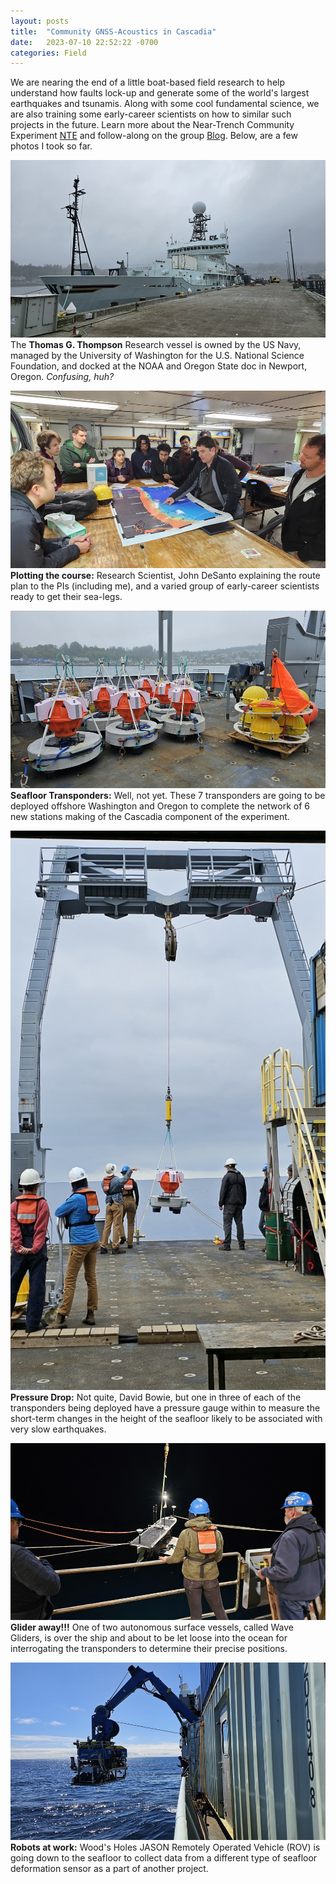 ```yaml
---
layout: posts
title:  "Community GNSS-Acoustics in Cascadia"
date:   2023-07-10 22:52:22 -0700
categories: Field
---
```


We are nearing the end of a little boat-based field research to help understand how faults lock-up and generate some of the world's largest earthquakes and tsunamis. Along with some cool fundamental science, we are also training some early-career scientists on how to similar such projects in the future.  Learn more about the Near-Trench Community Experiment [NTE] and follow-along on the group [Blog].  Below, are a few photos I took so far.


![Thompson Research vessel](/assets/images/field/Cascadia/sm_20230706_082112.jpg)
The **Thomas G. Thompson** Research vessel is owned by the US Navy, managed by the University of Washington for the U.S. National Science Foundation, and docked at the NOAA and Oregon State doc in Newport, Oregon.  *Confusing, huh?*

![Plotting the course](/assets/images/field/Cascadia/sm_20230706_203202.jpg)
**Plotting the course:** Research Scientist, John DeSanto explaining the route plan to the PIs (including me), and a varied group of early-career scientists ready to get their sea-legs. 

![Seafloor Transponders](/assets/images/field/Cascadia/sm_20230706_134411.jpg)
**Seafloor Transponders:** Well, not yet.  These 7 transponders are going to be deployed offshore Washington and Oregon to complete the network of 6 new stations making of the Cascadia component of the experiment.

![Pressure Drop](/assets/images/field/Cascadia/sm_20230710_085013.jpg)
**Pressure Drop:** Not quite, David Bowie, but one in three of each of the transponders being deployed have a pressure gauge within to measure the short-term changes in the height of the seafloor likely to be associated with very slow earthquakes.

![Wave Glider away!!](/assets/images/field/Cascadia/sm_20230707_222822.jpg) 
**Glider away!!!** One of two autonomous surface vessels, called Wave Gliders, is over the ship and about to be let loose into the ocean for interrogating the transponders to determine their precise positions. 

![A little robotic fieldwork](/assets/images/field/Cascadia/sm_20230708_162214.jpg)
**Robots at work:** Wood's Holes JASON Remotely Operated Vehicle (ROV) is going down to the seafloor to collect data from a different type of seafloor deformation sensor as a part of another project.


[Blog]: https://near-trench.blogspot.com
[NTE]: https://www.seafloorgeodesy.org/commexp
